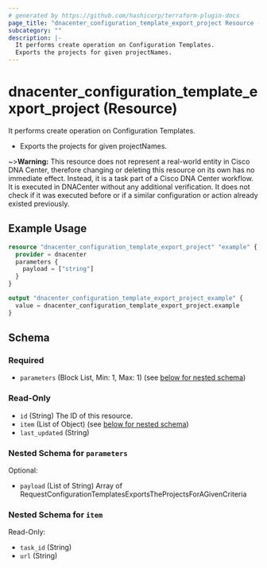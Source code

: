 ```yaml
---
# generated by https://github.com/hashicorp/terraform-plugin-docs
page_title: "dnacenter_configuration_template_export_project Resource - terraform-provider-dnacenter"
subcategory: ""
description: |-
  It performs create operation on Configuration Templates.
  Exports the projects for given projectNames.
---
```


# dnacenter_configuration_template_export_project (Resource)

It performs create operation on Configuration Templates.

- Exports the projects for given projectNames.

~>**Warning:**
This resource does not represent a real-world entity in Cisco DNA Center, therefore changing or deleting this resource on its own has no immediate effect.
Instead, it is a task part of a Cisco DNA Center workflow. It is executed in DNACenter without any additional verification. It does not check if it was executed before or if a similar configuration or action already existed previously.

## Example Usage

```terraform
resource "dnacenter_configuration_template_export_project" "example" {
  provider = dnacenter
  parameters {
    payload = ["string"]
  }
}

output "dnacenter_configuration_template_export_project_example" {
  value = dnacenter_configuration_template_export_project.example
}
```

<!-- schema generated by tfplugindocs -->
## Schema

### Required

- `parameters` (Block List, Min: 1, Max: 1) (see [below for nested schema](#nestedblock--parameters))

### Read-Only

- `id` (String) The ID of this resource.
- `item` (List of Object) (see [below for nested schema](#nestedatt--item))
- `last_updated` (String)

<a id="nestedblock--parameters"></a>
### Nested Schema for `parameters`

Optional:

- `payload` (List of String) Array of RequestConfigurationTemplatesExportsTheProjectsForAGivenCriteria


<a id="nestedatt--item"></a>
### Nested Schema for `item`

Read-Only:

- `task_id` (String)
- `url` (String)


